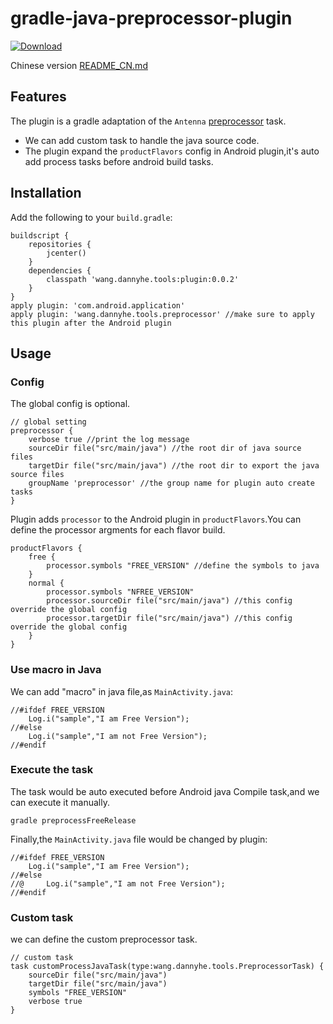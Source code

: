 # gradle-java-preprocessor-plugin

[ ![Download](https://api.bintray.com/packages/dannyjiajia/gradle-plugins/plugin/images/download.svg) ](https://bintray.com/dannyjiajia/gradle-plugins/plugin/_latestVersion)


Chinese version [README_CN.md](README_CN.md)


## Features

The plugin is a gradle adaptation of the `Antenna` [preprocessor](http://antenna.sourceforge.net/wtkpreprocess.php) task.

* We can add custom task to handle the java source code.
* The plugin expand the `productFlavors` config in Android plugin,it's auto add process tasks before android build tasks.

## Installation

Add the following to your `build.gradle`:

~~~
buildscript {
    repositories {
        jcenter()
    }
    dependencies {
        classpath 'wang.dannyhe.tools:plugin:0.0.2'
    }
}
apply plugin: 'com.android.application'
apply plugin: 'wang.dannyhe.tools.preprocessor' //make sure to apply this plugin after the Android plugin
~~~

## Usage

### Config

The global config is optional.

~~~
// global setting
preprocessor {
    verbose true //print the log message
    sourceDir file("src/main/java") //the root dir of java source files
    targetDir file("src/main/java") //the root dir to export the java source files
    groupName 'preprocessor' //the group name for plugin auto create tasks
}

~~~

Plugin adds `processor` to the Android plugin in `productFlavors`.You can define the processor argments for each flavor build.

~~~
productFlavors {
	free {
	    processor.symbols "FREE_VERSION" //define the symbols to java
	}
	normal {
	    processor.symbols "NFREE_VERSION"
	    processor.sourceDir file("src/main/java") //this config override the global config
	    processor.targetDir file("src/main/java") //this config override the global config
	}
}
~~~

### Use macro in Java

We can add "macro" in java file,as `MainActivity.java`:

~~~
//#ifdef FREE_VERSION
	Log.i("sample","I am Free Version");
//#else
	Log.i("sample","I am not Free Version");
//#endif
~~~

### Execute the task

The task would be auto executed before Android java Compile task,and we can execute it manually.

~~~
gradle preprocessFreeRelease
~~~

Finally,the `MainActivity.java` file would be changed by plugin:

~~~
//#ifdef FREE_VERSION
	Log.i("sample","I am Free Version");
//#else
//@		Log.i("sample","I am not Free Version");
//#endif
~~~

### Custom task

we can define the custom preprocessor task.

~~~
// custom task
task customProcessJavaTask(type:wang.dannyhe.tools.PreprocessorTask) {
    sourceDir file("src/main/java")
    targetDir file("src/main/java")
    symbols "FREE_VERSION"
    verbose true
}
~~~